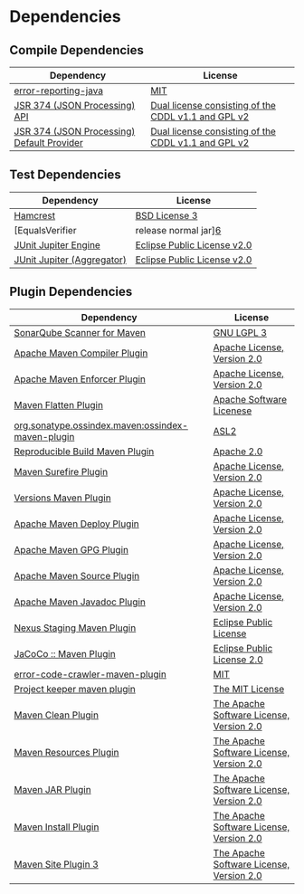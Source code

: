 <!-- @formatter:off -->
# Dependencies

## Compile Dependencies

| Dependency                                      | License                                                  |
| ----------------------------------------------- | -------------------------------------------------------- |
| [error-reporting-java][0]                       | [MIT][1]                                                 |
| [JSR 374 (JSON Processing) API][2]              | [Dual license consisting of the CDDL v1.1 and GPL v2][3] |
| [JSR 374 (JSON Processing) Default Provider][2] | [Dual license consisting of the CDDL v1.1 and GPL v2][3] |

## Test Dependencies

| Dependency                               | License                          |
| ---------------------------------------- | -------------------------------- |
| [Hamcrest][4]                            | [BSD License 3][5]               |
| [EqualsVerifier | release normal jar][6] | [Apache License, Version 2.0][7] |
| [JUnit Jupiter Engine][8]                | [Eclipse Public License v2.0][9] |
| [JUnit Jupiter (Aggregator)][8]          | [Eclipse Public License v2.0][9] |

## Plugin Dependencies

| Dependency                                              | License                                        |
| ------------------------------------------------------- | ---------------------------------------------- |
| [SonarQube Scanner for Maven][10]                       | [GNU LGPL 3][11]                               |
| [Apache Maven Compiler Plugin][12]                      | [Apache License, Version 2.0][7]               |
| [Apache Maven Enforcer Plugin][13]                      | [Apache License, Version 2.0][7]               |
| [Maven Flatten Plugin][14]                              | [Apache Software Licenese][15]                 |
| [org.sonatype.ossindex.maven:ossindex-maven-plugin][16] | [ASL2][15]                                     |
| [Reproducible Build Maven Plugin][17]                   | [Apache 2.0][15]                               |
| [Maven Surefire Plugin][18]                             | [Apache License, Version 2.0][7]               |
| [Versions Maven Plugin][19]                             | [Apache License, Version 2.0][7]               |
| [Apache Maven Deploy Plugin][20]                        | [Apache License, Version 2.0][7]               |
| [Apache Maven GPG Plugin][21]                           | [Apache License, Version 2.0][7]               |
| [Apache Maven Source Plugin][22]                        | [Apache License, Version 2.0][7]               |
| [Apache Maven Javadoc Plugin][23]                       | [Apache License, Version 2.0][7]               |
| [Nexus Staging Maven Plugin][24]                        | [Eclipse Public License][25]                   |
| [JaCoCo :: Maven Plugin][26]                            | [Eclipse Public License 2.0][27]               |
| [error-code-crawler-maven-plugin][28]                   | [MIT][1]                                       |
| [Project keeper maven plugin][29]                       | [The MIT License][30]                          |
| [Maven Clean Plugin][31]                                | [The Apache Software License, Version 2.0][15] |
| [Maven Resources Plugin][32]                            | [The Apache Software License, Version 2.0][15] |
| [Maven JAR Plugin][33]                                  | [The Apache Software License, Version 2.0][15] |
| [Maven Install Plugin][34]                              | [The Apache Software License, Version 2.0][15] |
| [Maven Site Plugin 3][35]                               | [The Apache Software License, Version 2.0][15] |

[0]: https://github.com/exasol/error-reporting-java
[1]: https://opensource.org/licenses/MIT
[2]: https://javaee.github.io/jsonp
[3]: https://oss.oracle.com/licenses/CDDL+GPL-1.1
[4]: http://hamcrest.org/JavaHamcrest/
[5]: http://opensource.org/licenses/BSD-3-Clause
[6]: https://www.jqno.nl/equalsverifier
[7]: https://www.apache.org/licenses/LICENSE-2.0.txt
[8]: https://junit.org/junit5/
[9]: https://www.eclipse.org/legal/epl-v20.html
[10]: http://sonarsource.github.io/sonar-scanner-maven/
[11]: http://www.gnu.org/licenses/lgpl.txt
[12]: https://maven.apache.org/plugins/maven-compiler-plugin/
[13]: https://maven.apache.org/enforcer/maven-enforcer-plugin/
[14]: https://www.mojohaus.org/flatten-maven-plugin/
[15]: http://www.apache.org/licenses/LICENSE-2.0.txt
[16]: https://sonatype.github.io/ossindex-maven/maven-plugin/
[17]: http://zlika.github.io/reproducible-build-maven-plugin
[18]: https://maven.apache.org/surefire/maven-surefire-plugin/
[19]: http://www.mojohaus.org/versions-maven-plugin/
[20]: https://maven.apache.org/plugins/maven-deploy-plugin/
[21]: https://maven.apache.org/plugins/maven-gpg-plugin/
[22]: https://maven.apache.org/plugins/maven-source-plugin/
[23]: https://maven.apache.org/plugins/maven-javadoc-plugin/
[24]: http://www.sonatype.com/public-parent/nexus-maven-plugins/nexus-staging/nexus-staging-maven-plugin/
[25]: http://www.eclipse.org/legal/epl-v10.html
[26]: https://www.jacoco.org/jacoco/trunk/doc/maven.html
[27]: https://www.eclipse.org/legal/epl-2.0/
[28]: https://github.com/exasol/error-code-crawler-maven-plugin
[29]: https://github.com/exasol/project-keeper/
[30]: https://github.com/exasol/project-keeper/blob/main/LICENSE
[31]: http://maven.apache.org/plugins/maven-clean-plugin/
[32]: http://maven.apache.org/plugins/maven-resources-plugin/
[33]: http://maven.apache.org/plugins/maven-jar-plugin/
[34]: http://maven.apache.org/plugins/maven-install-plugin/
[35]: http://maven.apache.org/plugins/maven-site-plugin/
